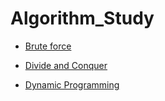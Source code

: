 # Algorithm_Study

* [Brute force](https://github.com/Haemin-Park/Algorithm_Study/tree/algo_Haemin-Park/Brute_force)

* [Divide and Conquer](https://github.com/Haemin-Park/Algorithm_Study/tree/algo_Haemin-Park/Divide_and_Conquer)

* [Dynamic Programming](https://github.com/Haemin-Park/Algorithm_Study/tree/algo_Haemin-Park/Dynamic_Programming)
